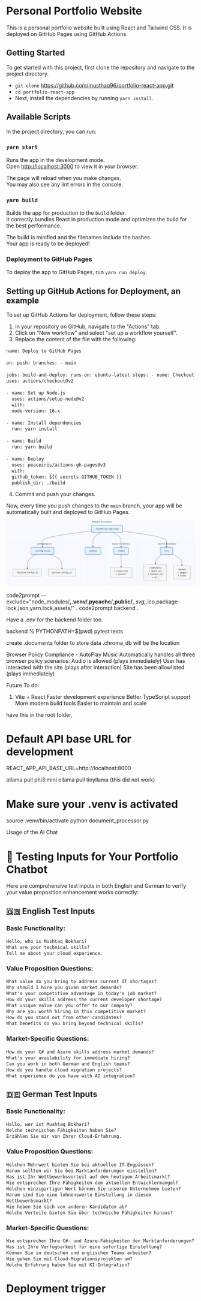 # Personal Portfolio Website

This is a personal portfolio website built using React and Tailwind CSS. It is deployed on GitHub Pages using GitHub Actions.

## Getting Started

To get started with this project, first clone the repository and navigate to the project directory.

- `git clone` https://github.com/musthaq96/portfolio-react-app.git
- `cd portfolio-react-app`
- Next, install the dependencies by running `yarn install`.

## Available Scripts

In the project directory, you can run:

### `yarn start`

Runs the app in the development mode.\
Open [http://localhost:3000](http://localhost:3000) to view it in your browser.

The page will reload when you make changes.\
You may also see any lint errors in the console.

### `yarn build`

Builds the app for production to the `build` folder.\
It correctly bundles React in production mode and optimizes the build for the best performance.

The build is minified and the filenames include the hashes.\
Your app is ready to be deployed!

### Deployment to GitHub Pages

To deploy the app to GitHub Pages, run `yarn run deploy`.

## Setting up GitHub Actions for Deployment, an example

To set up GitHub Actions for deployment, follow these steps:

1. In your repository on GitHub, navigate to the "Actions" tab.
2. Click on "New workflow" and select "set up a workflow yourself".
3. Replace the content of the file with the following:

```
name: Deploy to GitHub Pages

on: push: branches: - main

jobs: build-and-deploy: runs-on: ubuntu-latest steps: - name: Checkout uses: actions/checkout@v2

- name: Set up Node.js
  uses: actions/setup-node@v2
  with:
  node-version: 16.x

- name: Install dependencies
  run: yarn install

- name: Build
  run: yarn build

- name: Deploy
  uses: peaceiris/actions-gh-pages@v3
  with:
  github_token: ${{ secrets.GITHUB_TOKEN }}
  publish_dir: ./build

```

4. Commit and push your changes.

Now, every time you push changes to the `main` branch, your app will be automatically built and deployed to GitHub Pages.



![project structure](project_structure.png)


code2prompt --exclude="node_modules/**,.venv/**,__pycache__/**,public/**,*.svg,*.ico,package-lock.json,yarn.lock,assets/" .
code2prompt backend .

Have a .env for the backend folder too.

backend % PYTHONPATH=$(pwd) pytest tests

create .documents folder to store data
.chroma_db will be the location




Browser Policy Compliance - AutoPlay Music
Automatically handles all three browser policy scenarios:
Audio is allowed (plays immediately)
User has interacted with the site (plays after interaction)
Site has been allowlisted (plays immediately)


Future To do:
1. Vite + React
Faster development experience
Better TypeScript support
More modern build tools
Easier to maintain and scale


have this in the root folder,
# Default API base URL for development
REACT_APP_API_BASE_URL=http://localhost:8000

ollama pull phi3:mini
ollama pull tinyllama (this did not work)

# Make sure your .venv is activated
source .venv/bin/activate
python document_processor.py


Usage of the AI Chat

# 🧪 **Testing Inputs for Your Portfolio Chatbot**

Here are comprehensive test inputs in both English and German to verify your value proposition enhancement works correctly:

## 🇬🇧 **English Test Inputs**

### **Basic Functionality:**
```
Hello, who is Mushtaq Bokhari?
What are your technical skills?
Tell me about your cloud experience.
```

### **Value Proposition Questions:**
```
What value do you bring to address current IT shortages?
Why should I hire you given market demands?
What's your competitive advantage in today's job market?
How do your skills address the current developer shortage?
What unique value can you offer to our company?
Why are you worth hiring in this competitive market?
How do you stand out from other candidates?
What benefits do you bring beyond technical skills?
```

### **Market-Specific Questions:**
```
How do your C# and Azure skills address market demands?
What's your availability for immediate hiring?
Can you work in both German and English teams?
How do you handle cloud migration projects?
What experience do you have with AI integration?
```

## 🇩🇪 **German Test Inputs**

### **Basic Functionality:**
```
Hallo, wer ist Mushtaq Bokhari?
Welche technischen Fähigkeiten haben Sie?
Erzählen Sie mir von Ihrer Cloud-Erfahrung.
```

### **Value Proposition Questions:**
```
Welchen Mehrwert bieten Sie bei aktuellen IT-Engpässen?
Warum sollten wir Sie bei Marktanforderungen einstellen?
Was ist Ihr Wettbewerbsvorteil auf dem heutigen Arbeitsmarkt?
Wie entsprechen Ihre Fähigkeiten dem aktuellen Entwicklermangel?
Welchen einzigartigen Wert können Sie unserem Unternehmen bieten?
Warum sind Sie eine lohnenswerte Einstellung in diesem Wettbewerbsmarkt?
Wie heben Sie sich von anderen Kandidaten ab?
Welche Vorteile bieten Sie über technische Fähigkeiten hinaus?
```

### **Market-Specific Questions:**
```
Wie entsprechen Ihre C#- und Azure-Fähigkeiten den Marktanforderungen?
Was ist Ihre Verfügbarkeit für eine sofortige Einstellung?
Können Sie in deutschen und englischen Teams arbeiten?
Wie gehen Sie mit Cloud-Migrationsprojekten um?
Welche Erfahrung haben Sie mit KI-Integration?
```
# Deployment trigger
